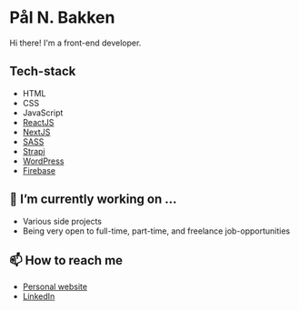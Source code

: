 # Pål N. Bakken

Hi there! I'm a front-end developer. 


## Tech-stack

- HTML
- CSS
- JavaScript
- [ReactJS](https://reactjs.org)
- [NextJS](https://nextjs.org)
- [SASS](https://sass-lang.com/)
- [Strapi](https://strapi.io)
- [WordPress](https://wordpress.com)
- [Firebase](https://firebase.google.com)

## 🔭 I’m currently working on ...

- Various side projects
- Being very open to full-time, part-time, and freelance job-opportunities

## 📫 How to reach me

- [Personal website](https://pnbakken.com)
- [LinkedIn](https://www.linkedin.com/in/p%C3%A5l-bakken-0b2295204/)

<!--
**pnbakken/pnbakken** is a ✨ _special_ ✨ repository because its `README.md` (this file) appears on your GitHub profile.

Here are some ideas to get you started:

- 🔭 I’m currently working on ...
- 🌱 I’m currently learning ...
- 👯 I’m looking to collaborate on ...
- 🤔 I’m looking for help with ...
- 💬 Ask me about ...
- 📫 How to reach mw
- 😄 Pronouns: ...
- ⚡ Fun fact: ...
-->
